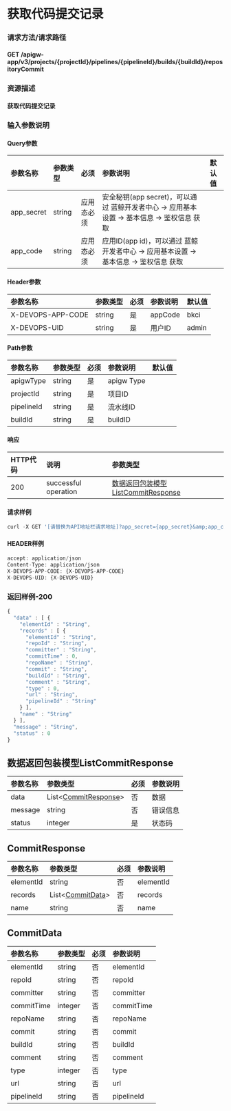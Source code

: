 # 获取代码提交记录

### 请求方法/请求路径

#### GET  /apigw-app/v3/projects/{projectId}/pipelines/{pipelineId}/builds/{buildId}/repositoryCommit

### 资源描述

#### 获取代码提交记录

### 输入参数说明

#### Query参数

| 参数名称 | 参数类型 | 必须 | 参数说明 | 默认值 |
| :--- | :--- | :--- | :--- | :--- |
| app\_secret | string | 应用态必须 | 安全秘钥\(app secret\)，可以通过 蓝鲸开发者中心 -&gt; 应用基本设置 -&gt; 基本信息 -&gt; 鉴权信息 获取 |  |
| app\_code | string | 应用态必须 | 应用ID\(app id\)，可以通过 蓝鲸开发者中心 -&gt; 应用基本设置 -&gt; 基本信息 -&gt; 鉴权信息 获取 |  |

#### Header参数

| 参数名称 | 参数类型 | 必须 | 参数说明 | 默认值 |
| :--- | :--- | :--- | :--- | :--- |
| X-DEVOPS-APP-CODE | string | 是 | appCode | bkci |
| X-DEVOPS-UID | string | 是 | 用户ID | admin |

#### Path参数

| 参数名称 | 参数类型 | 必须 | 参数说明 | 默认值 |
| :--- | :--- | :--- | :--- | :--- |
| apigwType | string | 是 | apigw Type |  |
| projectId | string | 是 | 项目ID |  |
| pipelineId | string | 是 | 流水线ID |  |
| buildId | string | 是 | buildID |  |

#### 响应

| HTTP代码 | 说明 | 参数类型 |
| :--- | :--- | :--- |
| 200 | successful operation | [数据返回包装模型ListCommitResponse]() |

#### 请求样例

```javascript
curl -X GET '[请替换为API地址栏请求地址]?app_secret={app_secret}&amp;app_code={app_code}'
```

#### HEADER样例

```javascript
accept: application/json
Content-Type: application/json
X-DEVOPS-APP-CODE: {X-DEVOPS-APP-CODE}
X-DEVOPS-UID: {X-DEVOPS-UID}
```

### 返回样例-200

```javascript
{
  "data" : [ {
    "elementId" : "String",
    "records" : [ {
      "elementId" : "String",
      "repoId" : "String",
      "committer" : "String",
      "commitTime" : 0,
      "repoName" : "String",
      "commit" : "String",
      "buildId" : "String",
      "comment" : "String",
      "type" : 0,
      "url" : "String",
      "pipelineId" : "String"
    } ],
    "name" : "String"
  } ],
  "message" : "String",
  "status" : 0
}
```

## 数据返回包装模型ListCommitResponse

| 参数名称 | 参数类型 | 必须 | 参数说明 |
| :--- | :--- | :--- | :--- |
| data | List&lt;[CommitResponse]()&gt; | 否 | 数据 |
| message | string | 否 | 错误信息 |
| status | integer | 是 | 状态码 |

## CommitResponse

| 参数名称 | 参数类型 | 必须 | 参数说明 |
| :--- | :--- | :--- | :--- |
| elementId | string | 否 | elementId |
| records | List&lt;[CommitData]()&gt; | 否 | records |
| name | string | 否 | name |

## CommitData

| 参数名称 | 参数类型 | 必须 | 参数说明 |
| :--- | :--- | :--- | :--- |
| elementId | string | 否 | elementId |
| repoId | string | 否 | repoId |
| committer | string | 否 | committer |
| commitTime | integer | 否 | commitTime |
| repoName | string | 否 | repoName |
| commit | string | 否 | commit |
| buildId | string | 否 | buildId |
| comment | string | 否 | comment |
| type | integer | 否 | type |
| url | string | 否 | url |
| pipelineId | string | 否 | pipelineId |

